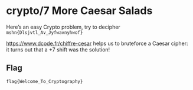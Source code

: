 # crypto/7 More Caesar Salads

Here’s an easy Crypto problem, try to decipher `mshn{Dlsjvtl_Av_Jyfwavnyhwof}`

https://www.dcode.fr/chiffre-cesar helps us to bruteforce a Caesar cipher: it turns out that a +7 shift was the solution!

## Flag

```
flag{Welcome_To_Cryptography}
```

